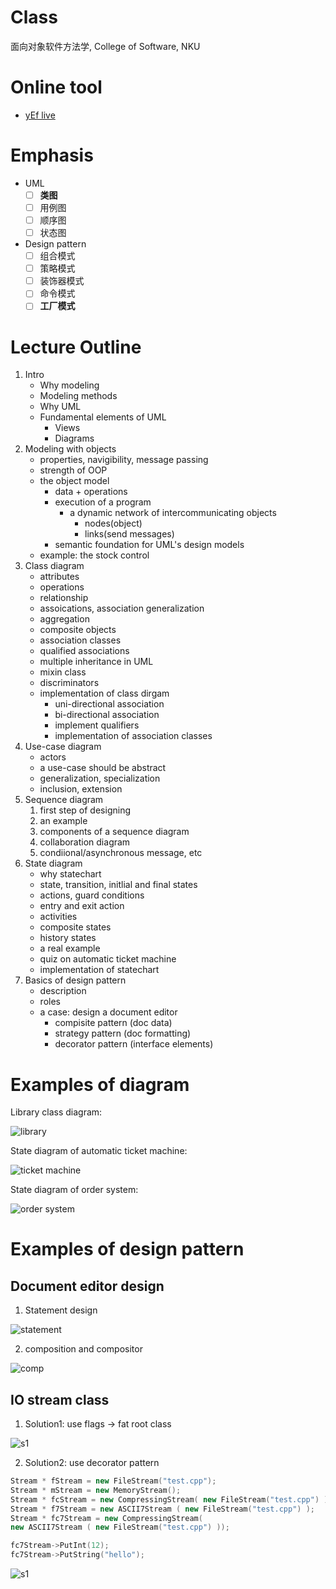 # Class

面向对象软件方法学, College of Software, NKU

# Online tool

- [yEf live](https://www.yworks.com/yed-live/)

# Emphasis

- UML
  - [ ] **类图**
  - [ ] 用例图
  - [ ] 顺序图
  - [ ] 状态图
- Design pattern
  - [ ] 组合模式
  - [ ] 策略模式
  - [ ] 装饰器模式
  - [ ] 命令模式
  - [ ] **工厂模式**

# Lecture Outline

1. Intro
   - Why modeling
   - Modeling methods
   - Why UML
   - Fundamental elements of UML
     - Views
     - Diagrams
2. Modeling with objects
   - properties, navigibility, message passing
   - strength of OOP
   - the object model
     - data + operations
     - execution of a program
       - a dynamic network of intercommunicating objects
         - nodes(object)
         - links(send messages)
     - semantic foundation for UML's design models
   - example: the stock control
3. Class diagram
   - attributes
   - operations
   - relationship
   - assoications, association generalization
   - aggregation
   - composite objects
   - association classes
   - qualified associations
   - multiple inheritance in UML
   - mixin class
   - discriminators
   - implementation of class dirgam
     - uni-directional association
     - bi-directional association
     - implement qualifiers
     - implementation of association classes
4. Use-case diagram
   - actors
   - a use-case should be abstract
   - generalization, specialization
   - inclusion, extension
5. Sequence diagram
   1. first step of designing
   2. an example
   3. components of a sequence diagram
   4. collaboration diagram
   5. condiional/asynchronous message, etc
6. State diagram
   - why statechart
   - state, transition, initlial and final states
   - actions, guard conditions
   - entry and exit action
   - activities
   - composite states
   - history states
   - a real example
   - quiz on automatic ticket machine
   - implementation of statechart
7. Basics of design pattern
   - description
   - roles
   - a case: design a document editor
     - compisite pattern (doc data)
     - strategy pattern (doc formatting)
     - decorator pattern (interface elements)

# Examples of diagram

Library class diagram:

![library](./.readme-imgs/library.jpg)

State diagram of automatic ticket machine:

![ticket machine](./Lectures-of-uml/imgs/6.png)

State diagram of order system:

![order system](./.readme-imgs/jingling.png)


# Examples of design pattern

## Document editor design

1. Statement design

![statement](./Lectures-of-design-pattern/imgs/1.jpg)

2. composition and compositor

![comp](./Lectures-of-design-pattern/imgs/2.png)

## IO stream class

1. Solution1: use flags -> fat root class

![s1](./Lectures-of-design-pattern/imgs/4.png)

2. Solution2: use decorator pattern

```c++
Stream * fStream = new FileStream("test.cpp");
Stream * mStream = new MemoryStream();
Stream * fcStream = new CompressingStream( new FileStream("test.cpp") );
Stream * f7Stream = new ASCII7Stream ( new FileStream("test.cpp") );
Stream * fc7Stream = new CompressingStream( 
new ASCII7Stream ( new FileStream("test.cpp") ));

fc7Stream->PutInt(12);
fc7Stream->PutString("hello");

```

![s1](./Lectures-of-design-pattern/imgs/5.png)